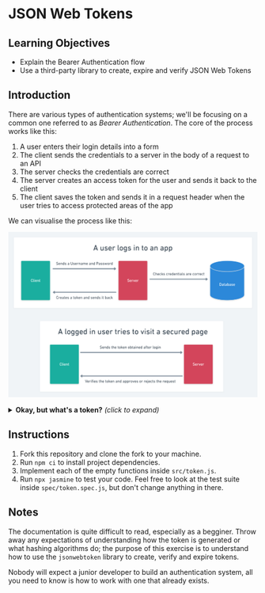 # JSON Web Tokens

## Learning Objectives

- Explain the Bearer Authentication flow
- Use a third-party library to create, expire and verify JSON Web Tokens

## Introduction

There are various types of authentication systems; we'll be focusing on a common one referred to as *Bearer Authentication*. The core of the process works like this:
1. A user enters their login details into a form
2. The client sends the credentials to a server in the body of a request to an API
3. The server checks the credentials are correct
4. The server creates an access token for the user and sends it back to the client
5. The client saves the token and sends it in a request header when the user tries to access protected areas of the app

We can visualise the process like this:

![](./assets/Auth_Flow.png)

<details>
<summary><strong>Okay, but what's a token?</strong> <em>(click to expand)</em></summary>
<br>
<pre style="white-space: pre-wrap;">Think of a token like an employee ID badge; you can't enter the secure areas of your employer's building without one! The company verify that you are who you say you are when they hire you, and then they give you an ID badge so you can access employee-only rooms in the building.</pre>

In this analogy, verifying you are who you say you are symbolises entering a username and password into a login form. The ID badge granted to you is the token; only you have this token, and you show it to the server every time you want to make a request to a protected resource.
<br><br>
One of the most common types of tokens are called <em>JSON Web Token's</em>, a.k.a JWT's.
<br><br>
A JWT is comprised of 3 separate pieces of JSON, each of them encoded and placed into a string separated by dots.
<br><br>
The final token will have a structure that looks like <code>xxxxx.yyyyy.zzzzz</code>
<br><br>
The three pieces of JSON are:<br>
<ol>
<li>Header (<code>xxxxx</code>)</li>
<li>Payload (<code>yyyyy</code>)</li>
<li>Signature (<code>zzzzz</code>)</li>
</ol>

<h2>Header</h2>

The header usually contains two properties: the type of token (JWT) and the signing algorithm to use. For example:
<pre>
{
    "alg": "HS256",
    "typ": "JWT"
}
</pre>

That is then Base64 encoded into a string (<code>eyJhbGciOiJIUzI1NiIsInR5cCI6IkpXVCJ9</code>) and forms the first part of the token.
<br><br>
<h2>Payload</h2>

The payload usually contains information about an entity that is required for the app to function; for example, user identification data. Do not store sensitive information, such as passwords, in tokens.
<pre>
{
    "id": 13,
    "username": "nathank"
}
</pre>

That is then Base64 encoded into a string (<code>eyJpZCI6MTMsInVzZXJuYW1lIjoibmF0aGFuayJ9</code>) and forms the second part of the token.
<br><br>
<h2>Signature</h2>

The signature is the result of a hashing function that takes in 2 parameters: the encoded header and payload separated by a dot, and a "secret phrase" - the secret is just a string of text that only the server knows, kind of like a password.
<br><br>
A signature might look something like this: <code>TSh7SwNomgPOcdK9CLIhWT2m_UVay_RzNLrsu9gCwl0</code>
<br><br>
So the end result, our JSON Web Token containing all three parts, looks like this: <code>eyJhbGciOiJIUzI1NiIsInR5cCI6IkpXVCJ9.eyJpZCI6MTMsInVzZXJuYW1lIjoibmF0aGFuayJ9.TSh7SwNomgPOcdK9CLIhWT2m_UVay_RzNLrsu9gCwl0</code>

Notice the dots separating each section! <code>Header.Payload.Signature</code>

<h2>Breathe!</h2>
You don't need to concern yourself too deeply with the methods for creating a JWT or hashing a signature, there are vetted libraries to take care of this process for us.
<br><br>
The key things to remember are:
<ul>
<li>You create a token using a JSON object containing useful (but not sensitive) data, such as a user's ID and username. This allows the server to remember who the token was made for so the user doesn't have to login again.</li>
<li>Your server uses a string that only it knows the value of to sign and verify the token. This allows the server to confirm that the token originated from itself and can be trusted when the client sends it back in future requests.</li>
</ul>
</details>

## Instructions

1. Fork this repository and clone the fork to your machine.
2. Run `npm ci` to install project dependencies.
3. Implement each of the empty functions inside `src/token.js`.
4. Run `npx jasmine` to test your code. Feel free to look at the test suite inside `spec/token.spec.js`, but don't change anything in there.

## Notes

The documentation is quite difficult to read, especially as a begginer. Throw away any expectations of understanding how the token is generated or what hashing algorithms do; the purpose of this exercise is to understand how to use the `jsonwebtoken` library to create, verify and expire tokens.

Nobody will expect a junior developer to build an authentication system, all you need to know is how to work with one that already exists.
